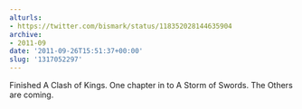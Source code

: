 ```yaml
---
alturls:
- https://twitter.com/bismark/status/118352028144635904
archive:
- 2011-09
date: '2011-09-26T15:51:37+00:00'
slug: '1317052297'
---
```


Finished A Clash of Kings. One chapter in to A Storm of Swords. The Others are coming.

